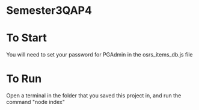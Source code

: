 # Semester3QAP4

# To Start

You will need to set your password for PGAdmin in the osrs_items_db.js file

# To Run

Open a terminal in the folder that you saved this project in, and run the command "node index"
